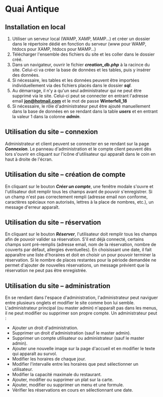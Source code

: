# Quai Antique

## Installation en local
1.	Utiliser un serveur local (WAMP, XAMP, MAMP…) et créer un dossier dans le répertoire dédié en fonction du serveur (www pour WAMP, htdocs pour XAMP, htdocs pour MAMP…)
2.	Télécharger l'ensemble des fichiers du site et les coller dans le dossier créé.
3.	Dans un navigateur, ouvrir le fichier ***creation_db.php*** à la racince du site. Celui-ci va créer la base de données et les tables, puis y insérer des données.
4.	Si nécessaire, les tables et les données peuvent être importées individuellement via des fichiers placés dans le dossier ***sql***.
5.	Au démarrage, il n'y a qu'un seul administrateur qui ne peut être supprimé via le site. Celui-ci peut se connecter en entrant l'adresse email **jon@hotmail.com** et le mot de passe **Winterfell_18**
6.	Si nécessaire, le rôle d'administrateur peut être ajouté manuellement dans la base de données en se rendant dans la table ***users*** et en entrant la valeur 1 dans la colonne ***admin***.

## Utilisation du site – connexion
Administrateur et client peuvent se connecter en se rendant sur la page ***Connexion***. Le panneau d'administration et le compte client peuvent dès lors s'ouvrir en cliquant sur l'icône d'utilisateur qui apparaît dans le coin en haut à droite de l'écran.

## Utilisation du site – création de compte
En cliquant sur le bouton ***Créer un compte***, une fenêtre modale s'ouvre et l'utilisateur doit remplir tous les champs avant de pouvoir s'enregistrer. Si un champ n'est pas correctement rempli (adresse email non conforme, caractères spéciaux non autorisés, lettres à la place de nombres, etc.), un message d'erreur apparaît.

## Utilisation du site – réservation
En cliquant sur le bouton ***Réserver***, l'utilisateur doit remplir tous les champs afin de pouvoir valider sa réservation. S'il est déjà connecté, certains champs sont pré-remplis (adresse email, nom de la réservation, nombre de couverts par défaut, allergies éventuelles). En choisissant une date, il fait apparaître une liste d'horaires et doit en choisir un pour pouvoir terminer la réservation. Si le nombre de places restantes pour la période demandée ne permet d'ajouter de nouvelles réservations, un message prévient que la réservation ne peut pas être enregistrée.

## Utilisation du site – administration
En se rendant dans l'espace d'administration, l'administrateur peut naviguer entre plusieurs onglets et modifier le site comme bon lui semble. L'administrateur principal (ou master admin) n'apparaît pas dans les menus, il ne peut modifier ou supprimer son propre compte.
Un administrateur peut : 
*	Ajouter un droit d'administration.
*	Supprimer un droit d'administration (sauf le master admin).
*	Supprimer un compte utilisateur ou administrateur (sauf le master admin).
*	Ajouter une nouvelle image sur la page d'accueil et en modifier le texte qui apparaît au survol.
*	Modifier les horaires de chaque jour.
*	Modifier l'intervalle entre les horaires que peut sélectionner un utilisateur.
*	Modifier la capacité maximale du restaurant.
*	Ajouter, modifier ou supprimer un plat sur la carte.
*	Ajouter, modifier ou supprimer un menu et une formule.
*	Vérifier les réservations en cours en sélectionnant une date.
